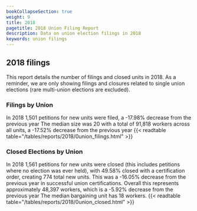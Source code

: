```yaml
---
bookCollapseSection: true
weight: 9
title: 2018
pagetitle: 2018 Union Filing Report
description: Data on union election filings in 2018
keywords: union filings
---
```


## 2018 filings

This report details the number of filings and closed units in 2018. As a reminder, we are only showing filings and closures related to single union elections (rare multi-union elections are excluded).

### Filings by Union
In 2018 1,501 petitions for new units were filed, a -17.98% decrease from the previous year The median size was 20 with a total of 91,818 workers across all units, a -17.52% decrease from the previous year
{{< readtable table="/tables/reports/2018/0union_filings.html" >}}

### Closed Elections by Union
In 2018 1,561 petitions for new units were closed (this includes petitions where no election was ever held), with 49.58% closed with a certification order, creating 774 total new units. This was a -16.05% decrease from the previous year in successful union certifications. Overall this represents approximately 48,397 workers, which is a -5.92% decrease from the previous year The median bargaining unit has 18 workers.
{{< readtable table="/tables/reports/2018/0union_closed.html" >}}
